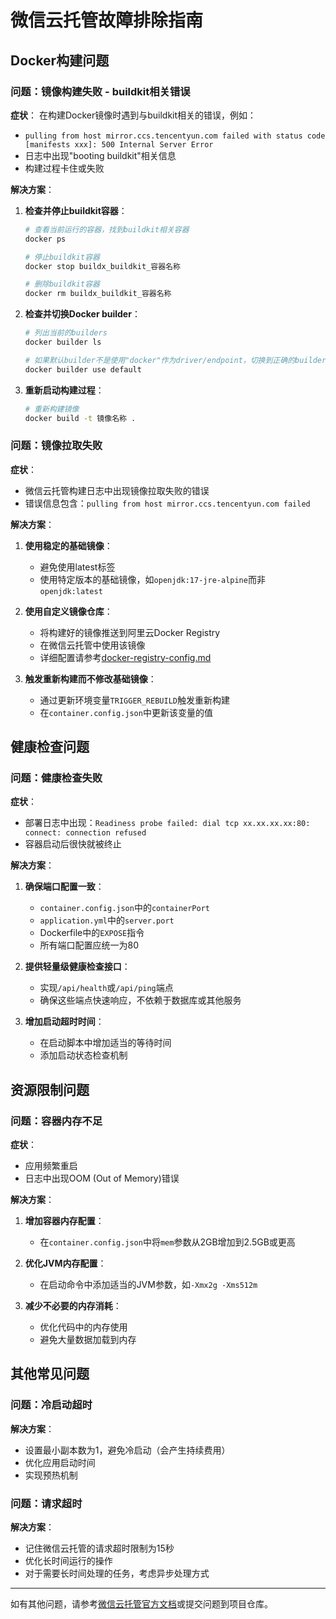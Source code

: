 # 微信云托管故障排除指南

## Docker构建问题

### 问题：镜像构建失败 - buildkit相关错误

**症状**：
在构建Docker镜像时遇到与buildkit相关的错误，例如：
- `pulling from host mirror.ccs.tencentyun.com failed with status code [manifests xxx]: 500 Internal Server Error`
- 日志中出现"booting buildkit"相关信息
- 构建过程卡住或失败

**解决方案**：

1. **检查并停止buildkit容器**：
   ```bash
   # 查看当前运行的容器，找到buildkit相关容器
   docker ps
   
   # 停止buildkit容器
   docker stop buildx_buildkit_容器名称
   
   # 删除buildkit容器
   docker rm buildx_buildkit_容器名称
   ```

2. **检查并切换Docker builder**：
   ```bash
   # 列出当前的builders
   docker builder ls
   
   # 如果默认builder不是使用"docker"作为driver/endpoint，切换到正确的builder
   docker builder use default
   ```

3. **重新启动构建过程**：
   ```bash
   # 重新构建镜像
   docker build -t 镜像名称 .
   ```

### 问题：镜像拉取失败

**症状**：
- 微信云托管构建日志中出现镜像拉取失败的错误
- 错误信息包含：`pulling from host mirror.ccs.tencentyun.com failed`

**解决方案**：

1. **使用稳定的基础镜像**：
   - 避免使用latest标签
   - 使用特定版本的基础镜像，如`openjdk:17-jre-alpine`而非`openjdk:latest`

2. **使用自定义镜像仓库**：
   - 将构建好的镜像推送到阿里云Docker Registry
   - 在微信云托管中使用该镜像
   - 详细配置请参考[docker-registry-config.md](./docker-registry-config.md)

3. **触发重新构建而不修改基础镜像**：
   - 通过更新环境变量`TRIGGER_REBUILD`触发重新构建
   - 在`container.config.json`中更新该变量的值

## 健康检查问题

### 问题：健康检查失败

**症状**：
- 部署日志中出现：`Readiness probe failed: dial tcp xx.xx.xx.xx:80: connect: connection refused`
- 容器启动后很快就被终止

**解决方案**：

1. **确保端口配置一致**：
   - `container.config.json`中的`containerPort`
   - `application.yml`中的`server.port`
   - Dockerfile中的`EXPOSE`指令
   - 所有端口配置应统一为80

2. **提供轻量级健康检查接口**：
   - 实现`/api/health`或`/api/ping`端点
   - 确保这些端点快速响应，不依赖于数据库或其他服务

3. **增加启动超时时间**：
   - 在启动脚本中增加适当的等待时间
   - 添加启动状态检查机制

## 资源限制问题

### 问题：容器内存不足

**症状**：
- 应用频繁重启
- 日志中出现OOM (Out of Memory)错误

**解决方案**：

1. **增加容器内存配置**：
   - 在`container.config.json`中将`mem`参数从2GB增加到2.5GB或更高

2. **优化JVM内存配置**：
   - 在启动命令中添加适当的JVM参数，如`-Xmx2g -Xms512m`

3. **减少不必要的内存消耗**：
   - 优化代码中的内存使用
   - 避免大量数据加载到内存

## 其他常见问题

### 问题：冷启动超时

**解决方案**：
- 设置最小副本数为1，避免冷启动（会产生持续费用）
- 优化应用启动时间
- 实现预热机制

### 问题：请求超时

**解决方案**：
- 记住微信云托管的请求超时限制为15秒
- 优化长时间运行的操作
- 对于需要长时间处理的任务，考虑异步处理方式

---

如有其他问题，请参考[微信云托管官方文档](https://developers.weixin.qq.com/miniprogram/dev/wxcloudrun/src/basic/intro.html)或提交问题到项目仓库。

